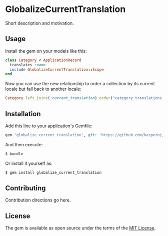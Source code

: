 # GlobalizeCurrentTranslation
Short description and motivation.

## Usage

Install the gem on your models like this:
```ruby
class Category < ApplicationRecord
  translates :name
  include GlobalizeCurrentTranslation::Scope
end
```

Now you can use the new relationship to order a collection by its current locale but fall back to another locale:
```ruby
Category.left_joins(:current_translation).order("category_translations.name")
```

## Installation
Add this line to your application's Gemfile:

```ruby
gem 'globalize_current_translation', git: 'https://github.com/kaspernj/globalize_current_translation.git'
```

And then execute:
```bash
$ bundle
```

Or install it yourself as:
```bash
$ gem install globalize_current_translation
```

## Contributing
Contribution directions go here.

## License
The gem is available as open source under the terms of the [MIT License](https://opensource.org/licenses/MIT).
